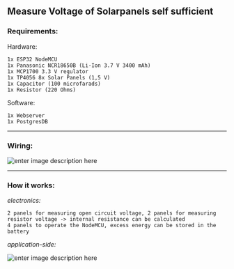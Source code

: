 ## **Measure Voltage of Solarpanels self sufficient**

### Requirements:
Hardware:  

    1x ESP32 NodeMCU 
    1x Panasonic NCR18650B (Li-Ion 3.7 V 3400 mAh) 
    1x MCP1700 3.3 V regulator 
    1x TP4056 8x Solar Panels (1,5 V)   
    1x Capacitor (100 microfarads) 
    1x Resistor (220 Ohms)

  
Software:  

    1x Webserver  
    1x PostgresDB  

-------
### Wiring: 
  
![enter image description here](https://i.ibb.co/NjzJXbx/v2-fritzing-bb.png)

------

### How it works:

 *electronics:*

    2 panels for measuring open circuit voltage, 2 panels for measuring resistor voltage -> internal resistance can be calculated
    4 panels to operate the NodeMCU, excess energy can be stored in the battery

*application-side:*

![enter image description here](https://i.ibb.co/ZVn75X7/v2-how-it-works.png)

